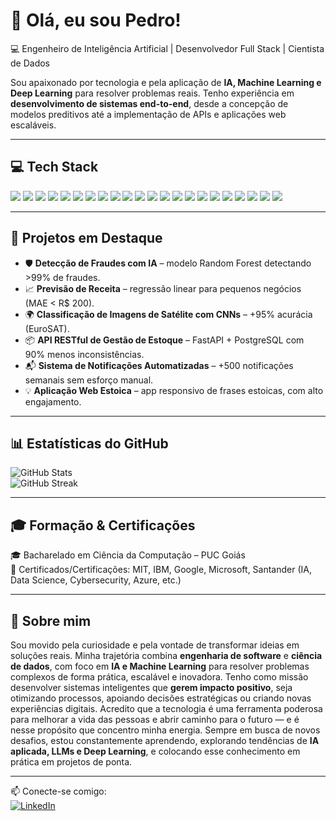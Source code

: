 # 👋 Olá, eu sou Pedro!  

💻 Engenheiro de Inteligência Artificial | Desenvolvedor Full Stack | Cientista de Dados  

Sou apaixonado por tecnologia e pela aplicação de **IA, Machine Learning e Deep Learning** para resolver problemas reais. Tenho experiência em **desenvolvimento de sistemas end-to-end**, desde a concepção de modelos preditivos até a implementação de APIs e aplicações web escaláveis.  

---

## 💻 Tech Stack  

<p>
  <!-- Linguagens -->
  <img src="https://img.shields.io/badge/Python-3776AB?style=for-the-badge&logo=python&logoColor=white"/>
  <img src="https://img.shields.io/badge/C++-00599C?style=for-the-badge&logo=cplusplus&logoColor=white"/>
  <img src="https://img.shields.io/badge/Java-007396?style=for-the-badge&logo=openjdk&logoColor=white"/>
  <img src="https://img.shields.io/badge/JavaScript-F7DF1E?style=for-the-badge&logo=javascript&logoColor=black"/>
  <img src="https://img.shields.io/badge/SQL-4479A1?style=for-the-badge&logo=postgresql&logoColor=white"/>
  
  <!-- Data Science & IA -->
  <img src="https://img.shields.io/badge/TensorFlow-FF6F00?style=for-the-badge&logo=tensorflow&logoColor=white"/>
  <img src="https://img.shields.io/badge/PyTorch-EE4C2C?style=for-the-badge&logo=pytorch&logoColor=white"/>
  <img src="https://img.shields.io/badge/Scikit--Learn-F7931E?style=for-the-badge&logo=scikitlearn&logoColor=white"/>
  <img src="https://img.shields.io/badge/Pandas-150458?style=for-the-badge&logo=pandas&logoColor=white"/>
  <img src="https://img.shields.io/badge/NumPy-013243?style=for-the-badge&logo=numpy&logoColor=white"/>
  <img src="https://img.shields.io/badge/OpenCV-5C3EE8?style=for-the-badge&logo=opencv&logoColor=white"/>

  <!-- Web & APIs -->
  <img src="https://img.shields.io/badge/FastAPI-009688?style=for-the-badge&logo=fastapi&logoColor=white"/>
  <img src="https://img.shields.io/badge/Flask-000000?style=for-the-badge&logo=flask&logoColor=white"/>
  <img src="https://img.shields.io/badge/Django-092E20?style=for-the-badge&logo=django&logoColor=white"/>
  <img src="https://img.shields.io/badge/React-61DAFB?style=for-the-badge&logo=react&logoColor=black"/>
  <img src="https://img.shields.io/badge/Node.js-339933?style=for-the-badge&logo=node.js&logoColor=white"/>

  <!-- Databases -->
  <img src="https://img.shields.io/badge/PostgreSQL-4169E1?style=for-the-badge&logo=postgresql&logoColor=white"/>
  <img src="https://img.shields.io/badge/MySQL-005C84?style=for-the-badge&logo=mysql&logoColor=white"/>
  <img src="https://img.shields.io/badge/MongoDB-4EA94B?style=for-the-badge&logo=mongodb&logoColor=white"/>

  <!-- Cloud & DevOps -->
  <img src="https://img.shields.io/badge/AWS-232F3E?style=for-the-badge&logo=amazon-aws&logoColor=white"/>
  <img src="https://img.shields.io/badge/Docker-2496ED?style=for-the-badge&logo=docker&logoColor=white"/>
  <img src="https://img.shields.io/badge/GitHub%20Actions-2088FF?style=for-the-badge&logo=githubactions&logoColor=white"/>
</p>


---

## 📌 Projetos em Destaque  
- 🛡️ **Detecção de Fraudes com IA** – modelo Random Forest detectando >99% de fraudes.  
- 📈 **Previsão de Receita** – regressão linear para pequenos negócios (MAE < R$ 200).  
- 🌍 **Classificação de Imagens de Satélite com CNNs** – +95% acurácia (EuroSAT).  
- 📦 **API RESTful de Gestão de Estoque** – FastAPI + PostgreSQL com 90% menos inconsistências.  
- 📬 **Sistema de Notificações Automatizadas** – +500 notificações semanais sem esforço manual.  
- 💡 **Aplicação Web Estoica** – app responsivo de frases estoicas, com alto engajamento.  

---

## 📊 Estatísticas do GitHub  

![GitHub Stats](https://github-readme-stats.vercel.app/api?username=pedro-rios66&show_icons=true&theme=tokyonight)  
![GitHub Streak](https://streak-stats.demolab.com/?user=pedro-rios66&theme=tokyonight)  

---

## 🎓 Formação & Certificações
🎓 Bacharelado em Ciência da Computação – PUC Goiás  
📜 Certificados/Certificações: MIT, IBM, Google, Microsoft, Santander (IA, Data Science, Cybersecurity, Azure, etc.)  

---

## 🌟 Sobre mim
Sou movido pela curiosidade e pela vontade de transformar ideias em soluções reais. Minha trajetória combina **engenharia de software** e **ciência de dados**, com foco em **IA e Machine Learning** para resolver problemas complexos de forma prática, escalável e inovadora. Tenho como missão desenvolver sistemas inteligentes que **gerem impacto positivo**, seja otimizando processos, apoiando decisões estratégicas ou criando novas experiências digitais. Acredito que a tecnologia é uma ferramenta poderosa para melhorar a vida das pessoas e abrir caminho para o futuro — e é nesse propósito que concentro minha energia. Sempre em busca de novos desafios, estou constantemente aprendendo, explorando tendências de **IA aplicada, LLMs e Deep Learning**, e colocando esse conhecimento em prática em projetos de ponta.  

---

📫 Conecte-se comigo:  
[![LinkedIn](https://img.shields.io/badge/LinkedIn-0077B5?style=for-the-badge&logo=linkedin&logoColor=white)](www.linkedin.com/in/pedro-rios-a7a20733b)  



<!--
**pedro-rios66/pedro-rios66** is a ✨ _special_ ✨ repository because its `README.md` (this file) appears on your GitHub profile.

Here are some ideas to get you started:

- 🔭 I’m currently working on ...
- 🌱 I’m currently learning ...
- 👯 I’m looking to collaborate on ...
- 🤔 I’m looking for help with ...
- 💬 Ask me about ...
- 📫 How to reach me: ...
- 😄 Pronouns: ...
- ⚡ Fun fact: ...
-->

